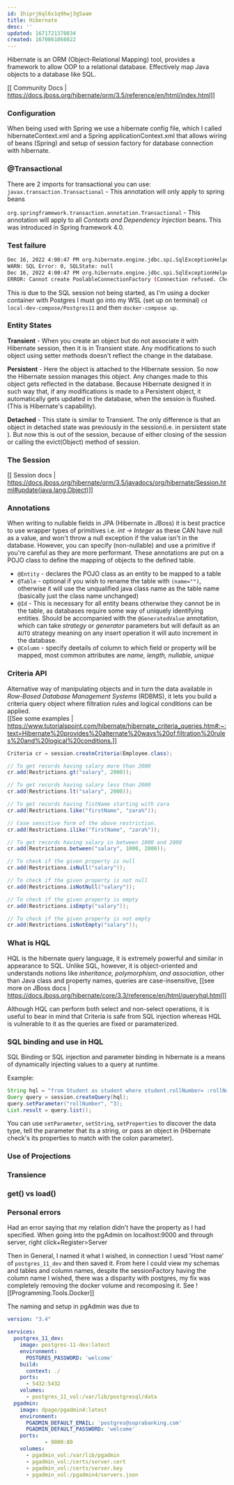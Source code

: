 ```yaml
---
id: 1hiprj6ql6x1q9hwj3g5aam
title: Hibernate
desc: ''
updated: 1671721370834
created: 1670861066022
---
```

Hibernate is an ORM (Object-Relational Mapping) tool, provides a framework to allow OOP to a relational database.
Effectively map Java objects to a database like SQL.

[[ Community Docs | https://docs.jboss.org/hibernate/orm/3.5/reference/en/html/index.html]]

### Configuration
When being used with Spring we use a hibernate config file, which I called hibernateContext.xml and a Spring applicationContext.xml that allows wiring of beans (Spring) and setup of session factory for database connection with hibernate.

### @Transactional
There are 2 imports for transactional you can use:
`javax.transaction.Transactional` - This annotation will only apply to spring beans

`org.springframework.transaction.annotation.Transactional` - This annotation will apply to all *Contexts and Dependency Injection* beans. This was introduced in Spring framework 4.0.

### Test failure
```bash
Dec 16, 2022 4:00:47 PM org.hibernate.engine.jdbc.spi.SqlExceptionHelper logExceptions
WARN: SQL Error: 0, SQLState: null
Dec 16, 2022 4:00:47 PM org.hibernate.engine.jdbc.spi.SqlExceptionHelper logExceptions
ERROR: Cannot create PoolableConnectionFactory (Connection refused. Check that the hostname and port are correct and that the postmaster is accepting TCP/IP connections.)
```
This is due to the SQL session not being started, as I'm using a docker container with Postgres I must go into my WSL (set up on terminal) `cd local-dev-compose/Postgres11` and then `docker-compose up`.

### Entity States
**Transient** - When you create an object but do not associate it with Hibernate session, then it is in Transient state. Any modifications to such object using setter methods doesn't reflect the change in the database.

**Persistent** - Here the object is attached to the Hibernate session. So now the Hibernate session manages this object. Any changes made to this object gets reflected in the database. Because Hibernate designed it in such way that, if any modifications is made to a Persistent object, it automatically gets updated in the database, when the session is flushed. (This is Hibernate's capability).

**Detached** - This state is similar to Transient. The only difference is that an object in detached state was previously in the session(i.e. in persistent state ). But now this is out of the session, because of either closing of the session or calling the evict(Object) method of session.

### The Session
[[ Session docs | https://docs.jboss.org/hibernate/orm/3.5/javadocs/org/hibernate/Session.html#update(java.lang.Object)]]

### Annotations
When writing to nullable fields in JPA (Hibernate in JBoss) it is best practice to use wrapper types of primitives i.e. *int -> Integer* as these CAN have null as a value, and won't throw a null exception if the value isn't in the database.
However, you can specify (non-nullable) and use a primitive if you're careful as they are more performant.
These annotations are put on a POJO class to define the mapping of objects to the defined table.

- `@Entity` - declares the POJO class as an entity to be mapped to a table
- `@Table` - optional if you wish to rename the table with `(name="")`, otherwise it will use the unqualified java class name as the table name (basically just the class name unchanged)
- `@Id` - This is necessary for all entity beans otherwise they cannot be in the table, as databases require some way of uniquely identifying entities. Should be accompanied with the `@GeneratedValue` annotation, which can take *strategy* or *generator* parameters but will default as an `AUTO` strategy meaning on any insert operation it will auto increment in the database.
- `@Column` - specify deetails of column to which field or property will be mapped, most common attributes are *name, length, nullable, unique*

### Criteria API
Alternative way of manipulating objects and in turn the data available in *Row-Based Database Management Systems* (RDBMS), it lets you build a criteria query object where filtration rules and logical conditions can be applied.<br>
[[See some examples | https://www.tutorialspoint.com/hibernate/hibernate_criteria_queries.htm#:~:text=Hibernate%20provides%20alternate%20ways%20of,filtration%20rules%20and%20logical%20conditions.]]

```java
Criteria cr = session.createCriteria(Employee.class);

// To get records having salary more than 2000
cr.add(Restrictions.gt("salary", 2000));

// To get records having salary less than 2000
cr.add(Restrictions.lt("salary", 2000));

// To get records having fistName starting with zara
cr.add(Restrictions.like("firstName", "zara%"));

// Case sensitive form of the above restriction.
cr.add(Restrictions.ilike("firstName", "zara%"));

// To get records having salary in between 1000 and 2000
cr.add(Restrictions.between("salary", 1000, 2000));

// To check if the given property is null
cr.add(Restrictions.isNull("salary"));

// To check if the given property is not null
cr.add(Restrictions.isNotNull("salary"));

// To check if the given property is empty
cr.add(Restrictions.isEmpty("salary"));

// To check if the given property is not empty
cr.add(Restrictions.isNotEmpty("salary"));
```

### What is HQL
HQL is the hibernate query language, it is extremely powerful and similar in appearance to SQL. 
Unlike SQL, however, it is object-oriented and understands notions like *inheritance, polymorphism, and association*, other than Java class and property names, queries are case-insensitive, [[see more on JBoss docs | https://docs.jboss.org/hibernate/core/3.3/reference/en/html/queryhql.html]]

Although HQL can perform both select and non-select operations, it is useful to bear in mind that Criteria is safe from SQL injection whereas HQL is vulnerable to it as the queries are fixed or paramaterized.

### SQL binding and use in HQL
SQL Binding or SQL injection and parameter binding in hibernate is a means of dynamically injecting values to a query at runtime.

Example:
```java
String hql = "from Student as student where student.rollNumber= :rollNumber";
Query query = session.createQuery(hql);
query.setParameter("rollNumber", "3);
List.result = query.list();
```
You can use `setParameter`, `setString`, `setProperties` to discover the data type, tell the parameter that its a string, or pass an object in (Hibernate check's its properties to match with the colon parameter).

### Use of Projections

### Transience

### get() vs load()

### Personal errors
Had an error saying that my relation didn't have the property as I had specified.
When going into the pgAdmin on localhost:9000 and through server, right click+Register>Server

Then in General, I named it what I wished, in connection I uesd 'Host name' of `postgres_11_dev` and then saved it. From here I could view my schemas and tables and column names, despite the sessionFactory having the column name I wished, there was a disparity with postgres, my fix was completely removing the docker volume and recomposing it.
See ![[Programming.Tools.Docker]]

The naming and setup in pgAdmin was due to 
```yml
version: "3.4"

services:
  postgres_11_dev:
    image: postgres-11-dev:latest
    environment:
      POSTGRES_PASSWORD: 'welcome'
    build:
      context: ./
    ports:
      - 5432:5432
    volumes:
      - postgres_11_vol:/var/lib/postgresql/data
  pgadmin:
    image: dpage/pgadmin4:latest
    environment:
      PGADMIN_DEFAULT_EMAIL: 'postgres@soprabanking.com'
      PGADMIN_DEFAULT_PASSWORD: 'welcome'
    ports:
            - 9000:80
    volumes:
      - pgadmin_vol:/var/lib/pgadmin
      - pgadmin_vol:/certs/server.cert
      - pgadmin_vol:/certs/server.key
      - pgadmin_vol:/pgadmin4/servers.json
```